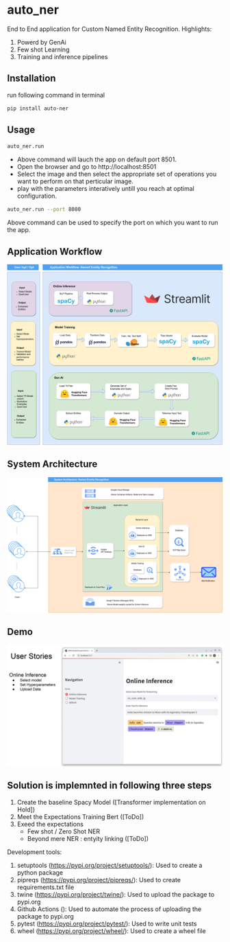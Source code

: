 # auto_ner
End to End application for Custom Named Entity Recognition. 
Highlights: 
1. Powerd by GenAi 
2. Few shot Learning 
3. Training and inference pipelines

## Installation
run following command in terminal
```bash
pip install auto-ner
```

## Usage
```bash
auto_ner.run
```
- Above command will lauch the app on default port 8501. 
- Open the browser and go to http://localhost:8501
- Select the image and then select the appropriate set of operations you want to perform on that perticular image. 
- play with the parameters interatively untill you reach at optimal configuration.

```bash
auto_ner.run --port 8080
```
Above command can be used to specify the port on which you want to run the app.

## Application Workflow
![](https://github.com/bokey007/auto_ner/blob/main/doc_images/Application%20Workflow.png)

## System Architecture
![](https://github.com/bokey007/auto_ner/blob/main/doc_images/System%20Architecture.png)

## Demo
![](https://github.com/bokey007/auto_ner/blob/main/doc_images/auto_ner.gif)

## Solution is implemnted in following three steps 
1. Create the baseline
    Spacy Model ([Transformer implementation on Hold])
2. Meet the Expectations
    Training Bert ([ToDo])
3. Exeed the expectations
    - Few shot / Zero Shot NER
    - Beyond mere NER : entyity linking ([ToDo])
    
Development tools:

1. setuptools (https://pypi.org/project/setuptools/): Used to create a python package
2. pipreqs (https://pypi.org/project/pipreqs/): Used to create requirements.txt file
3. twine (https://pypi.org/project/twine/): Used to upload the package to pypi.org
4. Github Actions (): Used to automate the process of uploading the package to pypi.org
5. pytest (https://pypi.org/project/pytest/): Used to write unit tests
6. wheel (https://pypi.org/project/wheel/): Used to create a wheel file

